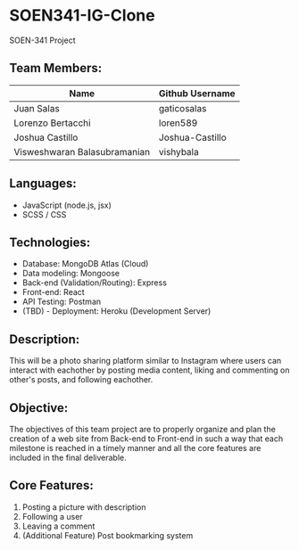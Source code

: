 # SOEN341-IG-Clone
SOEN-341 Project

## Team Members:
| Name | Github Username |
| --- | --- |
| Juan Salas | gaticosalas |
| Lorenzo Bertacchi | loren589 |
| Joshua Castillo | Joshua-Castillo |
| Visweshwaran Balasubramanian | vishybala |

## Languages:
- JavaScript (node.js, jsx)
- SCSS / CSS

## Technologies:
- Database: MongoDB Atlas (Cloud)
- Data modeling: Mongoose
- Back-end (Validation/Routing): Express
- Front-end: React
- API Testing: Postman
- (TBD) - Deployment: Heroku (Development Server)

## Description:
This will be a photo sharing platform similar to Instagram where users can interact with eachother by posting media content, liking and commenting on other's posts, and following eachother.

## Objective:
The objectives of this team project are to properly organize and plan the creation of a web site from Back-end to Front-end in such a way that each milestone is reached in a timely manner and all the core features are included in the final deliverable.

## Core Features:
1. Posting a picture with description
2. Following a user
3. Leaving a comment
4. (Additional Feature) Post bookmarking system
